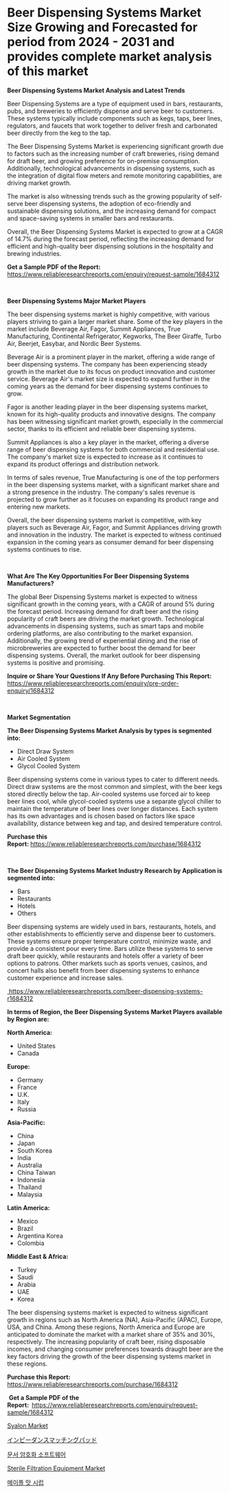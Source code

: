 <p><h1>Beer Dispensing Systems Market Size Growing and Forecasted for period from 2024 - 2031 and provides complete market analysis of this market</h1></p><p><strong>Beer Dispensing Systems Market Analysis and Latest Trends</strong></p>
<p><p>Beer Dispensing Systems are a type of equipment used in bars, restaurants, pubs, and breweries to efficiently dispense and serve beer to customers. These systems typically include components such as kegs, taps, beer lines, regulators, and faucets that work together to deliver fresh and carbonated beer directly from the keg to the tap.</p><p>The Beer Dispensing Systems Market is experiencing significant growth due to factors such as the increasing number of craft breweries, rising demand for draft beer, and growing preference for on-premise consumption. Additionally, technological advancements in dispensing systems, such as the integration of digital flow meters and remote monitoring capabilities, are driving market growth.</p><p>The market is also witnessing trends such as the growing popularity of self-serve beer dispensing systems, the adoption of eco-friendly and sustainable dispensing solutions, and the increasing demand for compact and space-saving systems in smaller bars and restaurants.</p><p>Overall, the Beer Dispensing Systems Market is expected to grow at a CAGR of 14.7% during the forecast period, reflecting the increasing demand for efficient and high-quality beer dispensing solutions in the hospitality and brewing industries.</p></p>
<p><strong>Get a Sample PDF of the Report:&nbsp;</strong> <a href="https://www.reliableresearchreports.com/enquiry/request-sample/1684312">https://www.reliableresearchreports.com/enquiry/request-sample/1684312</a></p>
<p>&nbsp;</p>
<p><strong>Beer Dispensing Systems Major Market Players</strong></p>
<p><p>The beer dispensing systems market is highly competitive, with various players striving to gain a larger market share. Some of the key players in the market include Beverage Air, Fagor, Summit Appliances, True Manufacturing, Continental Refrigerator, Kegworks, The Beer Giraffe, Turbo Air, Beerjet, Easybar, and Nordic Beer Systems.</p><p>Beverage Air is a prominent player in the market, offering a wide range of beer dispensing systems. The company has been experiencing steady growth in the market due to its focus on product innovation and customer service. Beverage Air's market size is expected to expand further in the coming years as the demand for beer dispensing systems continues to grow.</p><p>Fagor is another leading player in the beer dispensing systems market, known for its high-quality products and innovative designs. The company has been witnessing significant market growth, especially in the commercial sector, thanks to its efficient and reliable beer dispensing systems.</p><p>Summit Appliances is also a key player in the market, offering a diverse range of beer dispensing systems for both commercial and residential use. The company's market size is expected to increase as it continues to expand its product offerings and distribution network.</p><p>In terms of sales revenue, True Manufacturing is one of the top performers in the beer dispensing systems market, with a significant market share and a strong presence in the industry. The company's sales revenue is projected to grow further as it focuses on expanding its product range and entering new markets.</p><p>Overall, the beer dispensing systems market is competitive, with key players such as Beverage Air, Fagor, and Summit Appliances driving growth and innovation in the industry. The market is expected to witness continued expansion in the coming years as consumer demand for beer dispensing systems continues to rise.</p></p>
<p>&nbsp;</p>
<p><strong>What Are The Key Opportunities For Beer Dispensing Systems Manufacturers?</strong></p>
<p><p>The global Beer Dispensing Systems market is expected to witness significant growth in the coming years, with a CAGR of around 5% during the forecast period. Increasing demand for draft beer and the rising popularity of craft beers are driving the market growth. Technological advancements in dispensing systems, such as smart taps and mobile ordering platforms, are also contributing to the market expansion. Additionally, the growing trend of experiential dining and the rise of microbreweries are expected to further boost the demand for beer dispensing systems. Overall, the market outlook for beer dispensing systems is positive and promising.</p></p>
<p><strong>Inquire or Share Your Questions If Any Before Purchasing This Report:</strong> <a href="https://www.reliableresearchreports.com/enquiry/pre-order-enquiry/1684312">https://www.reliableresearchreports.com/enquiry/pre-order-enquiry/1684312</a></p>
<p>&nbsp;</p>
<p><strong>Market Segmentation</strong></p>
<p><strong>The Beer Dispensing Systems Market Analysis by types is segmented into:</strong></p>
<p><ul><li>Direct Draw System</li><li>Air Cooled System</li><li>Glycol Cooled System</li></ul></p>
<p><p>Beer dispensing systems come in various types to cater to different needs. Direct draw systems are the most common and simplest, with the beer kegs stored directly below the tap. Air-cooled systems use forced air to keep beer lines cool, while glycol-cooled systems use a separate glycol chiller to maintain the temperature of beer lines over longer distances. Each system has its own advantages and is chosen based on factors like space availability, distance between keg and tap, and desired temperature control.</p></p>
<p><strong>Purchase this Report:&nbsp;</strong><a href="https://www.reliableresearchreports.com/purchase/1684312">https://www.reliableresearchreports.com/purchase/1684312</a></p>
<p>&nbsp;</p>
<p><strong>The Beer Dispensing Systems Market Industry Research by Application is segmented into:</strong></p>
<p><ul><li>Bars</li><li>Restaurants</li><li>Hotels</li><li>Others</li></ul></p>
<p><p>Beer dispensing systems are widely used in bars, restaurants, hotels, and other establishments to efficiently serve and dispense beer to customers. These systems ensure proper temperature control, minimize waste, and provide a consistent pour every time. Bars utilize these systems to serve draft beer quickly, while restaurants and hotels offer a variety of beer options to patrons. Other markets such as sports venues, casinos, and concert halls also benefit from beer dispensing systems to enhance customer experience and increase sales.</p></p>
<p><a href="https://www.reliableresearchreports.com/beer-dispensing-systems-r1684312">&nbsp;https://www.reliableresearchreports.com/beer-dispensing-systems-r1684312</a></p>
<p><strong>In terms of Region, the Beer Dispensing Systems Market Players available by Region are:</strong></p>
<p>
    <p> <strong> North America: </strong>
        <ul>
            <li>United States</li>
            <li>Canada</li>
        </ul>
        </p> 
    <p> <strong> Europe: </strong>
        <ul>
            <li>Germany</li>
            <li>France</li>
            <li>U.K.</li>
            <li>Italy</li>
            <li>Russia</li>
        </ul>
        </p> 
    <p> <strong> Asia-Pacific: </strong>
        <ul>
            <li>China</li>
            <li>Japan</li>
            <li>South Korea</li>
            <li>India</li>
            <li>Australia</li>
            <li>China Taiwan</li>
            <li>Indonesia</li>
            <li>Thailand</li>
            <li>Malaysia</li>
        </ul>
        </p> 
    <p> <strong> Latin America: </strong>
        <ul>
            <li>Mexico</li>
            <li>Brazil</li>
            <li>Argentina Korea</li>
            <li>Colombia</li>
        </ul>
        </p> 
    <p> <strong> Middle East & Africa: </strong>
        <ul>
            <li>Turkey</li>
            <li>Saudi</li>
            <li>Arabia</li>
            <li>UAE</li>
            <li>Korea</li>
        </ul>
    </p>
    </p>
<p><p>The beer dispensing systems market is expected to witness significant growth in regions such as North America (NA), Asia-Pacific (APAC), Europe, USA, and China. Among these regions, North America and Europe are anticipated to dominate the market with a market share of 35% and 30%, respectively. The increasing popularity of craft beer, rising disposable incomes, and changing consumer preferences towards draught beer are the key factors driving the growth of the beer dispensing systems market in these regions.</p></p>
<p><strong>Purchase this Report: </strong><a href="https://www.reliableresearchreports.com/purchase/1684312">https://www.reliableresearchreports.com/purchase/1684312</a></p>
<p>&nbsp;<strong>Get a Sample PDF of the Report:&nbsp;&nbsp;</strong><a href="https://www.reliableresearchreports.com/enquiry/request-sample/1684312">https://www.reliableresearchreports.com/enquiry/request-sample/1684312</a></p>
<p><strong></strong></p>
<p><p><a href="https://issuu.com/reportprime-2/docs/syalon-market-size-2030.pptx">Syalon Market</a></p><p><a href="https://github.com/avwofrml53535/Market-Research-Report-List-1/blob/main/679665121466.md">インピーダンスマッチングパッド</a></p><p><a href="https://github.com/TrevorKruvalis5678/Market-Research-Report-List-1/blob/main/701883819860.md">문서 암호화 소프트웨어</a></p><p><a href="https://github.com/zjyglelu/Market-Research-Report-List-2/blob/main/sterile-filtration-equipment-market.md">Sterile Filtration Equipment Market</a></p><p><a href="https://github.com/lzuwsfreyoq70/Market-Research-Report-List-1/blob/main/860994219859.md">메이플 맛 시럽</a></p></p>
